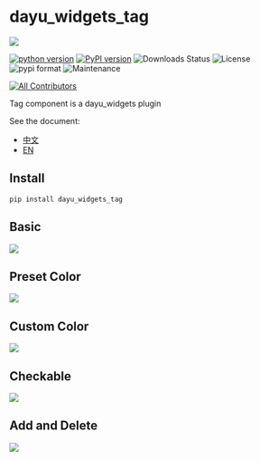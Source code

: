 # dayu_widgets_tag
![](docs/_media/logo.svg)

<a href="https://img.shields.io/pypi/pyversions/dayu_widgets_tag"><img src="https://img.shields.io/pypi/pyversions/dayu_widgets_tag" alt="python version"></a>
<a href="https://badge.fury.io/py/dayu_widgets_tag"><img src="https://img.shields.io/pypi/v/dayu_widgets_tag?color=green" alt="PyPI version"></a>
<img src="https://img.shields.io/pypi/dw/dayu_widgets_tag" alt="Downloads Status">
<img src="https://img.shields.io/pypi/l/dayu_widgets_tag" alt="License">
<img src="https://img.shields.io/pypi/format/dayu_widgets_tag" alt="pypi format">
<img src="https://img.shields.io/badge/Maintained%3F-yes-green.svg" alt="Maintenance">
<!-- ALL-CONTRIBUTORS-BADGE:START - Do not remove or modify this section -->
[![All Contributors](https://img.shields.io/badge/all_contributors-1-orange.svg?style=flat-square)](#contributors-)
<!-- ALL-CONTRIBUTORS-BADGE:END --> 


Tag component is a dayu_widgets plugin

See the document:
* [中文](https://muyr.github.io/dayu_widgets_tag/#/zh-cn/)
* [EN](https://muyr.github.io/dayu_widgets_tag/)

## Install
```pip install dayu_widgets_tag```

## Basic
![](docs/_media/basic.png)

## Preset Color
![](docs/_media/preset-color.png)

## Custom Color
![](docs/_media/custom-color.png)

## Checkable
![](docs/_media/tag_checkable_light.gif)

## Add and Delete
![](docs/_media/tag_add_delete_light.gif)


